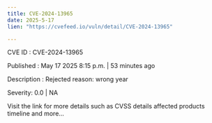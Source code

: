 ```yaml
---
title: CVE-2024-13965
date: 2025-5-17
lien: "https://cvefeed.io/vuln/detail/CVE-2024-13965"

---
```


CVE ID : CVE-2024-13965

Published :  May 17
2025
8:15 p.m. | 53 minutes ago

Description : Rejected reason: wrong year

Severity: 0.0 | NA

Visit the link for more details
such as CVSS details
affected products
timeline
and more...
